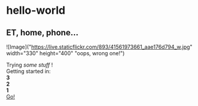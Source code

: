 # hello-world

## ET, home, phone...
![Image]("https://live.staticflickr.com/893/41561973661_aae176d794_w.jpg" width="330" height="400" "oops, wrong one!")

Trying _some stuff_ !  
Getting started in:  
**3**  
**2**  
**1**  
[Go!](https://www.youtube.com/watch?v=iyFijjikkeM)




